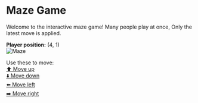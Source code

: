 # Maze Game  
Welcome to the interactive maze game! Many people play at once, Only the latest move is applied.

**Player position:** (4, 1)  
![Maze](https://github-maze-game.vercel.app/images/pos_4_1.png?t=1760620704940)

Use these to move:  
[⬆️ Move up](https://github-maze-game.vercel.app/move/4_1_w)  
[⬇️ Move down](https://github-maze-game.vercel.app/move/4_1_s)  
[⬅️ Move left](https://github-maze-game.vercel.app/move/4_1_a)  
[➡️ Move right](https://github-maze-game.vercel.app/move/4_1_d)

